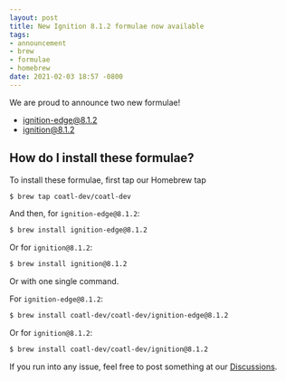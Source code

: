 ```yaml
---
layout: post
title: New Ignition 8.1.2 formulae now available
tags:
- announcement
- brew
- formulae
- homebrew
date: 2021-02-03 18:57 -0800
---
```

We are proud to announce two new formulae!

- [ignition-edge@8.1.2](https://formulae.coatl.dev/formula/ignition-edge@8.1.2)
- [ignition@8.1.2](https://formulae.coatl.dev/formula/ignition@8.1.2)

## How do I install these formulae?
To install these formulae, first tap our Homebrew tap

```bash
$ brew tap coatl-dev/coatl-dev
```

And then, for `ignition-edge@8.1.2`:

```bash
$ brew install ignition-edge@8.1.2
```

Or for `ignition@8.1.2`:

```bash
$ brew install ignition@8.1.2
```

Or with one single command.

For `ignition-edge@8.1.2`:

```bash
$ brew install coatl-dev/coatl-dev/ignition-edge@8.1.2
```

Or for `ignition@8.1.2`:

```bash
$ brew install coatl-dev/coatl-dev/ignition@8.1.2
```

If you run into any issue, feel free to post something at our [Discussions](https://github.com/coatl-dev/discussions/discussions).
